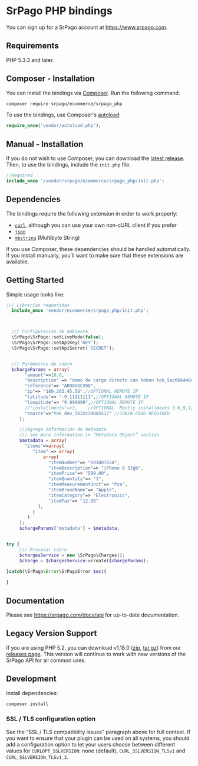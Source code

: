 # SrPago PHP bindings

You can sign up for a SrPago account at https://www.srpago.com.

## Requirements

PHP 5.3.3 and later.

## Composer - Installation  

You can install the bindings via [Composer](http://getcomposer.org/). Run the following command:

```bash
composer require srpago/ecommerce/srpago_php
```

To use the bindings, use Composer's [autoload](https://getcomposer.org/doc/00-intro.md#autoloading):

```php
require_once('vendor/autoload.php');
```


## Manual - Installation

If you do not wish to use Composer, you can download the [latest release](https://github.com/srpago-dev/srpago-php). Then, to use the bindings, include the `init.php` file.

```php
//Required
include_once '/vendor/srpago/ecommerce/srpago_php/init.php';
```

## Dependencies

The bindings require the following extension in order to work properly:

- [`curl`](https://secure.php.net/manual/en/book.curl.php), although you can use your own non-cURL client if you prefer
- [`json`](https://secure.php.net/manual/en/book.json.php)
- [`mbstring`](https://secure.php.net/manual/en/book.mbstring.php) (Multibyte String)

If you use Composer, these dependencies should be handled automatically. If you install manually, you'll want to make sure that these extensions are available.

## Getting Started

Simple usage looks like:

```php
/// Librerías requeridas
  include_once 'vendor/ecommerce/srpago_php/init.php';



  /// Configuración de ambiente
  \SrPago\SrPago::setLiveMode(false);
  \SrPago\SrPago::setApiKey('KEY');
  \SrPago\SrPago::setApiSecret('SECRET');


  /// Parámetros de cobro
  $chargeParams = array(
       "amount"=>10.0,
       "description" => "demo de cargo directo con token tok_5ac666440e35f",
       "reference"=> "AB98XXCVBD",
       "ip"=> "189.203.45.58",//OPTIONAL REMOTE IP
       "latitude"=> "-9.11111111",//OPTIONAL REMOTE IP
       "longitude"=> "9.999999",//OPTIONAL REMOTE IP
       //"installments"=>3,    //OPTIONAL  Montly installments 3,6,9,12
       "source"=>"tok_dev_5b32c39085517" //TOKEN CARD REQUIRED
     );

     ///Agrega información de metadata
     /// see more information in “Metadata Object” section
     $metadata = array(
       "items"=>array(
          "item" => array(
              array(
                "itemNumber"=> "193487654",
                "itemDescription"=> "iPhone 6 32gb",
                "itemPrice"=> "599.00",
                "itemQuantity"=> "1",
                "itemMeasurementUnit"=> "Pza",
                "itemBrandName"=> "Apple",
                "itemCategory"=> "Electronics",
                "itemTax"=> "12.95"
            ),
          )
        )
     );
     $chargeParams['metadata'] = $metadata;


try {
     /// Procesar cobro
     $chargesService = new \SrPago\Charges();
     $charge = $chargesService->create($chargeParams);

}catch(\SrPago\Error\SrPagoError $ex){
    
}

```

## Documentation

Please see https://srpago.com/docs/api for up-to-date documentation.

## Legacy Version Support

If you are using PHP 5.2, you can download v1.18.0 ([zip](https://github.com/srpago/srpago-php/archive/v1.18.0.zip), [tar.gz](https://github.com/srpago/srpago-php/archive/v1.18.0.tar.gz)) from our [releases page](https://github.com/srpago/srpago-php/releases). This version will continue to work with new versions of the SrPago API for all common uses.


## Development

Install dependencies:

``` bash
composer install
```

### SSL / TLS configuration option

See the "SSL / TLS compatibility issues" paragraph above for full context. If you want to ensure that your plugin can be used on all systems, you should add a configuration option to let your users choose between different values for `CURLOPT_SSLVERSION`: none (default), `CURL_SSLVERSION_TLSv1` and `CURL_SSLVERSION_TLSv1_2`.
